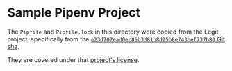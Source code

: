 # Sample Pipenv Project

The `Pipfile` and `Pipfile.lock` in this directory were copied from the Legit project, specifically from the [`e23d707ead0ec85b3d81b8d25b8e743bef737b80` Git sha](https://github.com/frostming/legit/tree/e23d707ead0ec85b3d81b8d25b8e743bef737b80).

They are covered under that [project's license](https://github.com/frostming/legit/blob/e23d707ead0ec85b3d81b8d25b8e743bef737b80/LICENSE).
